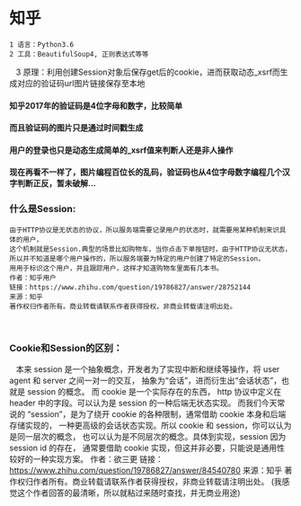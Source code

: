 # 知乎

    1 语言：Python3.6
    2 工具：BeautifulSoup4, 正则表达式等等
    3 原理：利用创建Session对象后保存get后的cookie，进而获取动态_xsrf而生成对应的验证码url图片链接保存至本地

#### 知乎2017年的验证码是4位字母和数字，比较简单
#### 而且验证码的图片只是通过时间戳生成
#### 用户的登录也只是动态生成简单的_xsrf值来判断人还是非人操作
#### 现在再看不一样了，图片编程百位长的乱码，验证码也从4位字母数字编程几个汉字判断正反，暂未破解...


### 什么是Session:
    由于HTTP协议是无状态的协议，所以服务端需要记录用户的状态时，就需要用某种机制来识具体的用户，
    这个机制就是Session.典型的场景比如购物车，当你点击下单按钮时，由于HTTP协议无状态，
    所以并不知道是哪个用户操作的，所以服务端要为特定的用户创建了特定的Session，
    用用于标识这个用户，并且跟踪用户，这样才知道购物车里面有几本书。
    作者：知乎用户
    链接：https://www.zhihu.com/question/19786827/answer/28752144
    来源：知乎
    著作权归作者所有。商业转载请联系作者获得授权，非商业转载请注明出处。
    
    
### Cookie和Session的区别：
    本来 session 是一个抽象概念，开发者为了实现中断和继续等操作，将 user agent 和 server 之间一对一的交互，
    抽象为“会话”，进而衍生出“会话状态”，也就是 session 的概念。 而 cookie 是一个实际存在的东西，
    http 协议中定义在 header 中的字段。可以认为是 session 的一种后端无状态实现。
    而我们今天常说的 “session”，是为了绕开 cookie 的各种限制，通常借助 cookie 本身和后端存储实现的，
    一种更高级的会话状态实现。所以 cookie 和 session，你可以认为是同一层次的概念，
    也可以认为是不同层次的概念。具体到实现，session 因为 session id 的存在，
    通常要借助 cookie 实现，但这并非必要，只能说是通用性较好的一种实现方案。
    作者：欲三更
    链接：https://www.zhihu.com/question/19786827/answer/84540780
    来源：知乎
    著作权归作者所有。商业转载请联系作者获得授权，非商业转载请注明出处。
    (我感觉这个作者回答的最清晰，所以就粘过来随时查找，并无商业用途)
